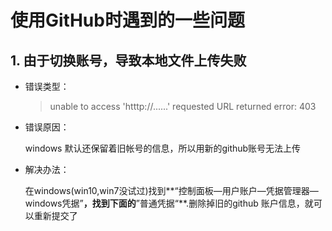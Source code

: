 # 使用GitHub时遇到的一些问题

## 1. 由于切换账号，导致本地文件上传失败

* 错误类型：

  > unable to access 'htttp://......' requested URL returned error: 403

* 错误原因：

  windows 默认还保留着旧帐号的信息，所以用新的github账号无法上传

* 解决办法：

  在windows(win10,win7没试过)找到**“控制面板—用户账户—凭据管理器—windows凭据”**，找到下面的**”普通凭据“**.删除掉旧的github 账户信息，就可以重新提交了